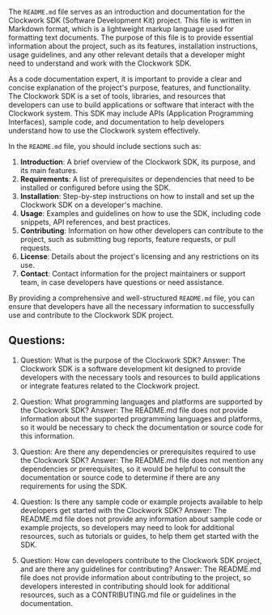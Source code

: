 The `README.md` file serves as an introduction and documentation for the Clockwork SDK (Software Development Kit) project. This file is written in Markdown format, which is a lightweight markup language used for formatting text documents. The purpose of this file is to provide essential information about the project, such as its features, installation instructions, usage guidelines, and any other relevant details that a developer might need to understand and work with the Clockwork SDK.

As a code documentation expert, it is important to provide a clear and concise explanation of the project's purpose, features, and functionality. The Clockwork SDK is a set of tools, libraries, and resources that developers can use to build applications or software that interact with the Clockwork system. This SDK may include APIs (Application Programming Interfaces), sample code, and documentation to help developers understand how to use the Clockwork system effectively.

In the `README.md` file, you should include sections such as:

1. **Introduction**: A brief overview of the Clockwork SDK, its purpose, and its main features.
2. **Requirements**: A list of prerequisites or dependencies that need to be installed or configured before using the SDK.
3. **Installation**: Step-by-step instructions on how to install and set up the Clockwork SDK on a developer's machine.
4. **Usage**: Examples and guidelines on how to use the SDK, including code snippets, API references, and best practices.
5. **Contributing**: Information on how other developers can contribute to the project, such as submitting bug reports, feature requests, or pull requests.
6. **License**: Details about the project's licensing and any restrictions on its use.
7. **Contact**: Contact information for the project maintainers or support team, in case developers have questions or need assistance.

By providing a comprehensive and well-structured `README.md` file, you can ensure that developers have all the necessary information to successfully use and contribute to the Clockwork SDK project.
## Questions: 
 1. Question: What is the purpose of the Clockwork SDK?
   Answer: The Clockwork SDK is a software development kit designed to provide developers with the necessary tools and resources to build applications or integrate features related to the Clockwork project.

2. Question: What programming languages and platforms are supported by the Clockwork SDK?
   Answer: The README.md file does not provide information about the supported programming languages and platforms, so it would be necessary to check the documentation or source code for this information.

3. Question: Are there any dependencies or prerequisites required to use the Clockwork SDK?
   Answer: The README.md file does not mention any dependencies or prerequisites, so it would be helpful to consult the documentation or source code to determine if there are any requirements for using the SDK.

4. Question: Is there any sample code or example projects available to help developers get started with the Clockwork SDK?
   Answer: The README.md file does not provide any information about sample code or example projects, so developers may need to look for additional resources, such as tutorials or guides, to help them get started with the SDK.

5. Question: How can developers contribute to the Clockwork SDK project, and are there any guidelines for contributing?
   Answer: The README.md file does not provide information about contributing to the project, so developers interested in contributing should look for additional resources, such as a CONTRIBUTING.md file or guidelines in the documentation.
    